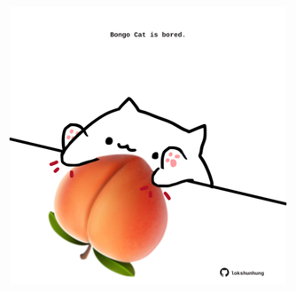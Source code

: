 <!-- built at 07/07/2025, 09:01:42 UTC -->
<p align="center">
  <img width="500" height="500" src="./ReadmeImage.svg">
</p>

